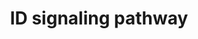 ---
annotations:
- type: Pathway Ontology
  value: Inhibitor of DNA binding signaling pathway
authors:
- A.Pandey
- MaintBot
- AlexanderPico
- Christine Chichester
- Eweitz
description: 'Inhibitor of DNA binding (ID) proteins are members of the helix-loop-helix
  (HLH) family of proteins which lack a DNA binding domain themselves but bind to
  other family members inhibiting their DNA binding capacity. This family of proteins
  is comprised of IDs 1, 2, 3 and 4. They can be stimulated by ligands such as the
  Vascular Endothelial Growth Factor (VEGF), TGF beta and the T cell receptor.  Source:
  NetPath http://www.netpath.org/pathways?path_id=NetPath_5'
last-edited: 2021-12-23
organisms:
- Mus musculus
redirect_from:
- /index.php/Pathway:WP512
- /instance/WP512
schema-jsonld:
- '@context': https://schema.org/
  '@id': https://wikipathways.github.io/pathways/WP512.html
  '@type': Dataset
  creator:
    '@type': Organization
    name: WikiPathways
  description: 'Inhibitor of DNA binding (ID) proteins are members of the helix-loop-helix
    (HLH) family of proteins which lack a DNA binding domain themselves but bind to
    other family members inhibiting their DNA binding capacity. This family of proteins
    is comprised of IDs 1, 2, 3 and 4. They can be stimulated by ligands such as the
    Vascular Endothelial Growth Factor (VEGF), TGF beta and the T cell receptor.  Source:
    NetPath http://www.netpath.org/pathways?path_id=NetPath_5'
  keywords:
  - LCK
  - PI3K
  - Acvrl1
  - Igf1
  - Myod1
  - Myog
  - Smad3
  - Smad5
  - Rbl1
  - Tcfe2a
  - Ctnnb1
  - Myf6
  - Elk4
  - RAS
  - Irs1
  - Tgif1
  - Tcf7l2
  - Ngf
  - Srebf1
  - Bmp2
  - Id1
  - Flt1
  - ERK
  - Ccna2
  - MAPK
  - Ccne1
  - Id4
  - Bmp6
  - Rela
  - Pax5
  - Cd40lg
  - Vegfa
  - Gene Symbol
  - Id3
  - Igf1r
  - Egf
  - Hes1
  - Tcf12
  - Elk1
  - TCR
  - Tert
  - Rb1
  - IFI16
  - Rbl2
  - Pax2
  - Kdr
  - Myf5
  - Smad4
  - Msc
  - Atf3
  - Psmd4
  - Pax8
  - Cdk2
  - Elk3
  - Bmpr2
  - Nfkb1
  - Id2
  - Smad1
  license: CC0
  name: ID signaling pathway
seo: CreativeWork
title: ID signaling pathway
wpid: WP512
---